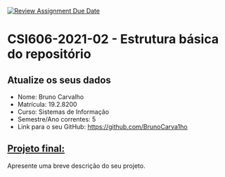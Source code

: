 [![Review Assignment Due Date](https://classroom.github.com/assets/deadline-readme-button-24ddc0f5d75046c5622901739e7c5dd533143b0c8e959d652212380cedb1ea36.svg)](https://classroom.github.com/a/c3McE-pb)
# **CSI606-2021-02 - Estrutura básica do repositório**

## Atualize os seus dados

- Nome: Bruno Carvalho 
- Matrícula:  19.2.8200
- Curso: Sistemas de Informação
- Semestre/Ano correntes: 5
- Link para o seu GitHub: https://github.com/BrunoCarva1ho

## [Projeto final:](./Projeto/README.md)

Apresente uma breve descrição do seu projeto.
